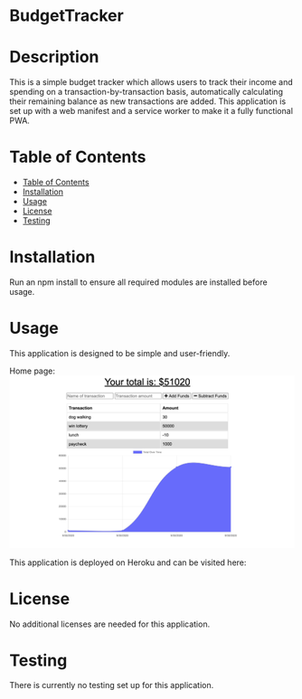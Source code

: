 # BudgetTracker

# Description

This is a simple budget tracker which allows users to track their income and spending on a transaction-by-transaction basis, automatically calculating their remaining balance as new transactions are added. This application is set up with a web manifest and a service worker to make it a fully functional PWA.

# Table of Contents

- [Table of Contents](#table-of-contents)
- [Installation](#installation)
- [Usage](#usage)
- [License](#license)
- [Testing](#testing)

<a name="install"></a>

# Installation

Run an npm install to ensure all required modules are installed before usage.

<a name="usage"></a>

# Usage

This application is designed to be simple and user-friendly.

Home page: <img src = "public/assets/budgettracker-home.png">

This application is deployed on Heroku and can be visited here: 

<a name="lic"></a>

# License

No additional licenses are needed for this application.

<a name="test"></a>

# Testing

There is currently no testing set up for this application.

<a name="contr"></a>
